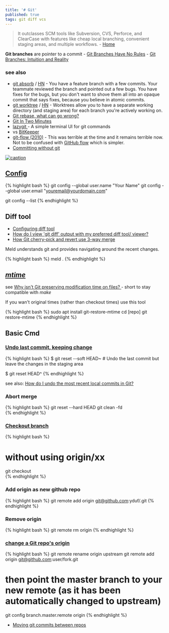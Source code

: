 ```yaml
---
title: '# Git'
published: true
tags: git diff vcs
---
```

> It outclasses SCM tools like Subversion, CVS, Perforce, and ClearCase with features like cheap local branching, convenient staging areas, and multiple workflows. - [Home](https://git-scm.com/)

**Git branches** are pointer to a commit - [Git Branches Have No Rules](https://news.ycombinator.com/item?id=38844053)
	- [Git Branches: Intuition and Reality](https://news.ycombinator.com/item?id=38393238)

### see also
- [git absorb](https://github.com/tummychow/git-absorb) / [HN](https://news.ycombinator.com/item?id=41653191) - You have a feature branch with a few commits. Your teammate reviewed the branch and pointed out a few bugs. You have fixes for the bugs, but you don't want to shove them all into an opaque commit that says fixes, because you believe in atomic commits.
- [git worktree](https://blog.gitbutler.com/git-worktrees/) /  [HN](https://news.ycombinator.com/item?id=39594164) - Worktrees allow you to have a separate working directory (and staging area) for each branch you're actively working on. 
- [Git rebase, what can go wrong?](https://news.ycombinator.com/item?id=38164046)
- [Git In Two Minutes ](https://news.ycombinator.com/item?id=32370234)
- [lazygit ](https://github.com/jesseduffield/lazygit/releases) - A simple terminal UI for git commands
- vs [BitKeeper](https://en.wikipedia.org/wiki/BitKeeper)
- [git-flow (2010)](https://news.ycombinator.com/item?id=37415677) - This was terrible at the time and it remains terrible now. Not to be confused with [GitHub flow](https://docs.github.com/en/get-started/quickstart/github-flow) which is simpler.
- [Committing without git ](https://matheustavares.gitlab.io/posts/committing-without-git)

[![caption](https://matheustavares.gitlab.io/assets/committing-without-git/git-objects.png)](https://matheustavares.gitlab.io/posts/committing-without-git)

## [Config](https://linuxize.com/post/how-to-configure-git-username-and-email/)
{% highlight bash %}
git config --global user.name "Your Name"
git config --global user.email "youremail@yourdomain.com"

git config --list
{% endhighlight %}

## Diff tool
- [Configuring diff tool](https://stackoverflow.com/questions/6412516/configuring-diff-tool-with-gitconfig)
- [How do I view 'git diff' output with my preferred diff tool/ viewer?](https://stackoverflow.com/questions/255202/how-do-i-view-git-diff-output-with-my-preferred-diff-tool-viewer)
- [	How Git cherry-pick and revert use 3-way merge](https://news.ycombinator.com/item?id=38222596)

Meld understands git and provides navigating around the recent changes.

{% highlight bash %}
meld .
{% endhighlight %}

## [_mtime_](https://stackoverflow.com/a/64147402/51386)

see [Why isn't Git preserving modification time on files? ](https://archive.kernel.org/oldwiki/git.wiki.kernel.org/index.php/GitFaq.html#Why_isn.27t_Git_preserving_modification_time_on_files.3F) - short to stay compatible with _make_

If you wan't original times (rather than checkout times) use this tool

{% highlight bash %}
sudo apt install git-restore-mtime
cd [repo]
git restore-mtime
{% endhighlight %}

## Basic Cmd

### [Undo last commit, keeping change](https://chatgpt.com/share/67252ce4-b9ec-800d-92a3-c2dfd5d11acb)

{% highlight bash %}
$ git reset --soft HEAD~    # Undo the last commit but leave the changes in the staging area

$ git reset HEAD^
{% endhighlight %}

see also: [How do I undo the most recent local commits in Git?](https://stackoverflow.com/questions/927358/how-do-i-undo-the-most-recent-local-commits-in-git?page=1&tab=scoredesc#tab-top)

### Abort merge

{% highlight bash %}
git reset --hard HEAD
git clean -fd  
{% endhighlight %}

### [Checkout branch](https://stackoverflow.com/questions/1783405/how-do-i-check-out-a-remote-git-branch/1787014#1787014)

{% highlight bash %}
# without using origin/xx
git checkout <branch from above>    
{% endhighlight %}

### Add origin as new github repo  

{% highlight bash %}
git remote add origin git@github.com:yduf/<repo>.git
{% endhighlight %}

### Remove origin
  
{% highlight bash %}
git remote rm origin
{% endhighlight %}
  
### [change a Git repo's origin](https://stackoverflow.com/questions/7663557/what-is-the-best-way-to-change-a-git-repos-origin)
  
{% highlight bash %}
git remote rename origin upstream
git remote add origin git@github.com:user/fork.git
  
# then point the master branch to your new remote (as it has been automatically changed to upstream)
git config branch.master.remote origin
{% endhighlight %}

- [Moving git commits between repos](https://jeremymikkola.com/posts/2017_07_15_move_commits_between_git_repos.html)
